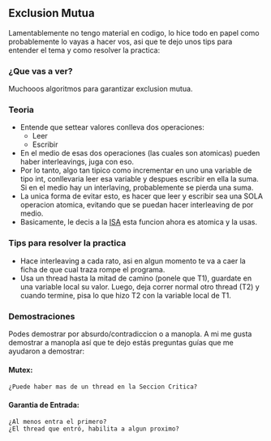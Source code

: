 ## Exclusion Mutua 

Lamentablemente no tengo material en codigo, lo hice todo en papel como probablemente lo vayas a hacer vos, asi que te dejo unos tips para entender el tema y como resolver la practica: 

### ¿Que vas a ver?
Muchooos algoritmos para garantizar exclusion mutua. 

### Teoria
- Entende que settear valores conlleva dos operaciones: 
    - Leer 
    - Escribir 
- En el medio de esas dos operaciones (las cuales son atomicas) pueden haber interleavings, juga con eso. 
- Por lo tanto, algo tan tipico como incrementar en uno una variable de tipo int, conllevaria leer esa variable y despues escribir en ella la suma.
  Si en el medio hay un interlaving, probablemente se pierda una suma. 
- La unica forma de evitar esto, es hacer que leer y escribir sea una SOLA operacion atomica, evitando que se puedan hacer interleaving de por medio.
- Basicamente, le decis a la [ISA](https://en.wikipedia.org/wiki/Instruction_set_architecture) esta funcion ahora es atomica y la usas.  

### Tips para resolver la practica
- Hace interleaving a cada rato, asi en algun momento te va a caer la ficha de que cual traza rompe el programa.  
- Usa un thread hasta la mitad de camino (ponele que T1), guardate en una variable local su valor. Luego, deja correr normal otro thread (T2) y cuando termine, pisa lo que hizo T2 con la variable local de T1.

### Demostraciones
Podes demostrar por absurdo/contradiccion o a manopla. 
A mi me gusta demostrar a manopla así que te dejo estás preguntas guías que me ayudaron a demostrar:
#### Mutex: 
    ¿Puede haber mas de un thread en la Seccion Critica?
#### Garantia de Entrada:    
    ¿Al menos entra el primero?
    ¿El thread que entró, habilita a algun proximo?